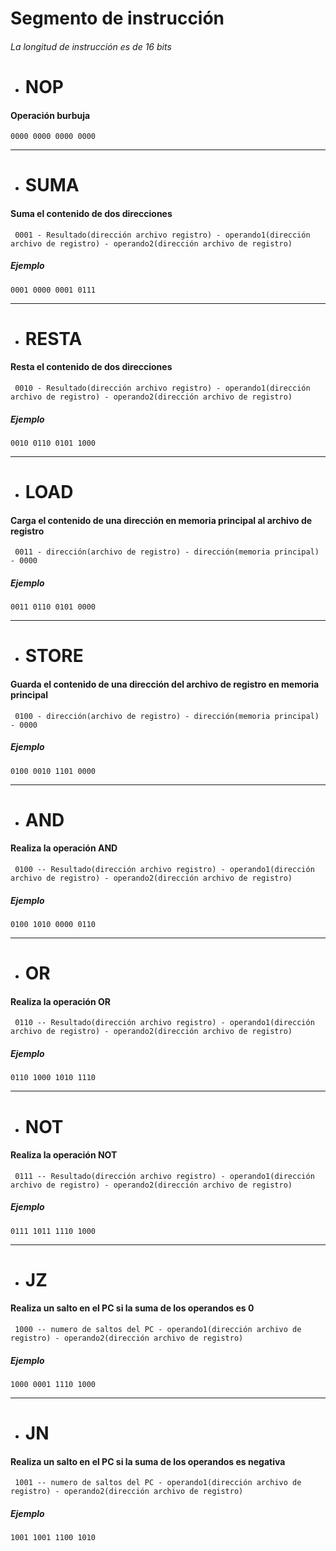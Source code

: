 # Segmento de instrucción
###### La longitud de instrucción es de 16 bits

- # NOP
####  Operación burbuja
```
0000 0000 0000 0000
```

***

- # SUMA
####  Suma el contenido de dos direcciones 
```
 0001 - Resultado(dirección archivo registro) - operando1(dirección archivo de registro) - operando2(dirección archivo de registro) 
```
#####  Ejemplo
```
0001 0000 0001 0111 
```

***

- # RESTA
####  Resta el contenido de dos direcciones
```
 0010 - Resultado(dirección archivo registro) - operando1(dirección archivo de registro) - operando2(dirección archivo de registro) 
```
#####  Ejemplo
```
0010 0110 0101 1000 
```

***

- # LOAD
####  Carga el contenido de una dirección en memoria principal al archivo de registro
```
 0011 - dirección(archivo de registro) - dirección(memoria principal) - 0000
```
#####  Ejemplo
```
0011 0110 0101 0000
```

***

- # STORE
####  Guarda el contenido de una dirección del archivo de registro en memoria principal
```
 0100 - dirección(archivo de registro) - dirección(memoria principal) - 0000
```
#####  Ejemplo
```
0100 0010 1101 0000
```

***

- # AND
#### Realiza la operación AND 
```
 0100 -- Resultado(dirección archivo registro) - operando1(dirección archivo de registro) - operando2(dirección archivo de registro) 
```
#####  Ejemplo
```
0100 1010 0000 0110
```

***

- # OR
#### Realiza la operación OR 
```
 0110 -- Resultado(dirección archivo registro) - operando1(dirección archivo de registro) - operando2(dirección archivo de registro) 
```
#####  Ejemplo
```
0110 1000 1010 1110
```

***

- # NOT
#### Realiza la operación NOT 
```
 0111 -- Resultado(dirección archivo registro) - operando1(dirección archivo de registro) - operando2(dirección archivo de registro) 
```
#####  Ejemplo
```
0111 1011 1110 1000
```

***

- # JZ
#### Realiza un salto en el PC si la suma de los operandos es 0
```
 1000 -- numero de saltos del PC - operando1(dirección archivo de registro) - operando2(dirección archivo de registro) 
```
#####  Ejemplo
```
1000 0001 1110 1000
```

***

- # JN
#### Realiza un salto en el PC si la suma de los operandos es negativa
```
 1001 -- numero de saltos del PC - operando1(dirección archivo de registro) - operando2(dirección archivo de registro) 
```
#####  Ejemplo
```
1001 1001 1100 1010
```